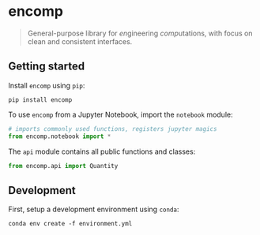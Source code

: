# encomp


> General-purpose library for *en*gineering *comp*utations, with focus on clean and consistent interfaces.

## Getting started

Install ``encomp`` using ``pip``:


```
pip install encomp
```

To use ``encomp`` from a Jupyter Notebook, import the ``notebook`` module:


```python
# imports commonly used functions, registers jupyter magics
from encomp.notebook import *
```

The ``api`` module contains all public functions and classes:

```python
from encomp.api import Quantity
```


## Development

First, setup a development environment using ``conda``:

```
conda env create -f environment.yml
```
